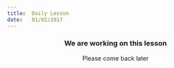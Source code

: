 ```yaml
---
title:  Daily Lesson
date:   01/02/2017
---
```


### <center>We are working on this lesson</center>
<center>Please come back later</center>